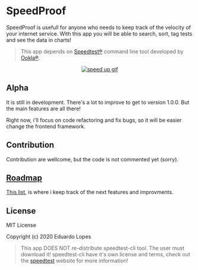 # SpeedProof

SpeedProof is usefull for anyone who needs to keep track of the velocity of your internet service. With this app you will be able to search, sort, tag tests and see the data in charts!

> This app depends on [Speedtest®](https://www.speedtest.net/) command line tool developed by [Ookla®](https://www.ookla.com/).

<div align="center">
  <a href="https://imgur.com/3KAo4NM"><img src="https://i.imgur.com/3KAo4NM.gif" title="speed up gif" /></a>
</div>

## Alpha

It is still in development. There's a lot to improve to get to version 1.0.0. But the main features are all there!

Right now, i'll focus on code refactoring and fix bugs, so it will be easier change the frontend framework.

## Contribution
Contribution are wellcome, but the code is not commented yet (sorry).

## [Roadmap](https://dynalist.io/d/pF1uVcw4BiXqUkAJZubFv9Wk)

[This list](https://dynalist.io/d/pF1uVcw4BiXqUkAJZubFv9Wk), is where i keep track of the next features and improvments.

## License

MIT License

Copyright (c) 2020 Eduardo Lopes

> This app DOES NOT re-distribute speedtest-cli tool. The user must download it! speedtest-cli have it's own license and terms, check out the [speedtest](https://www.speedtest.net/apps/cli) website for more information!
